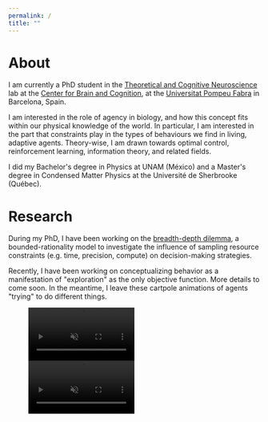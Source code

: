```yaml
---
permalink: /
title: ""
---
```

# About
I am currently a PhD student in the [Theoretical and Cognitive Neuroscience](https://www.upf.edu/web/tcn) lab at the [Center for Brain and Cognition]("https://www.upf.edu/web/cbc"), at the [Universitat Pompeu Fabra](https://www.upf.edu/) in Barcelona, Spain.

I am interested in the role of agency in biology, and how this concept fits within our physical knowledge of the world.
In particular, I am interested in the part that constraints play in the types of behaviours we find in living, adaptive agents. Theory-wise, I am drawn towards optimal control, reinforcement learning, information theory, and related fields.

I did my Bachelor's degree in Physics at UNAM (México) and a Master's degree in Condensed Matter Physics at the Université de Sherbrooke (Québec).

# Research
During my PhD, I have been working on the [breadth-depth dilemma](https://www.pnas.org/content/117/33/19799), a bounded-rationality model to investigate the influence of sampling resource constraints (e.g. time, precision, compute) on decision-making strategies.

Recently, I have been working on conceptualizing behavior as a manifestation of "exploration" as the only objective function. More details to come soon. In the meantime, I leave these cartpole animations of agents "trying" to do different things.

<figure class="video_container">
<video width="50%" preload autoplay loop muted>
  <source src="/assets/animations/cartpole_h_agent.mp4" type="video/mp4" />
  <img src="cartpole_h_agent.gif">
</video>
<video width="50%" preload autoplay loop muted>
  <source src="/assets/animations/cartpole_q_agent.mp4" type="video/mp4" />
  <img src="cartpole_q_agent.gif">
</video>
</figure>
